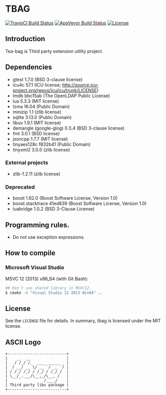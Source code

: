 # TBAG

[![TravisCI Build Status](https://travis-ci.org/osom8979/tbag.svg?branch=master)](https://travis-ci.org/osom8979/tbag)
[![AppVeyor Build Status](https://ci.appveyor.com/api/projects/status/github/osom8979/tbag?branch=master&svg=true)](https://ci.appveyor.com/project/osom8979/tbag)
[![License](https://img.shields.io/badge/license-MIT-blue.svg)](LICENSE)

## Introduction

Tea-bag is Third party extension utility project.

## Dependencies

- gtest 1.7.0 (BSD 3-clause license)
- icu4c 57.1 (ICU license; http://source.icu-project.org/repos/icu/icu/trunk/LICENSE)
- lmdb bbc15ab (The OpenLDAP Public License)
- lua 5.3.3 (MIT license)
- lzma 16.04 (Public Domain)
- minizip 1.1 (zlib license)
- sqlite 3.13.0 (Public Domain)
- libuv 1.9.1 (MIT license)
- demangle (google-glog) 0.3.4 (BSD 3-clause license)
- fmt 3.0.1 (BSD license)
- jsoncpp 1.7.7 (MIT license)
- tinyaes128c f832b41 (Public Domain)
- tinyxml2 3.0.0 (zlib license)

### External projects
- zlib-1.2.11 (zlib license)

### Deprecated
- boost 1.62.0 (Boost Software License, Version 1.0)
- boost.stacktrace 41ed839 (Boost Software License, Version 1.0)
- luabridge 1.0.2 (BSD 3-Clause License)

## Programming rules.

- Do not use exception expressions.
 
## How to compile

### Microsoft Visual Studio

MSVC 12 (2013) x86_64 (with Git Bash):
```bash
## Don't use shared library in MSVC12.
$ cmake -G "Visual Studio 12 2013 Win64" ..
```

## License

See the `LICENSE` file for details. In summary, tbag is licensed under the MIT license.

## ASCII Logo

```
+--------------------------+
|    __  __                |
|   / /_/ /_  ____ _____ _ |
|  / __/ __ \/ __ `/ __ `/ |
| / /_/ /_/ / /_/ / /_/ /  |
| \__/_.___/\__,_/\__, /   |
|                /____/    |
| Third party libs package |
+--------------------------+
```

